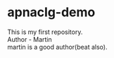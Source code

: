 # apnaclg-demo
This is my first repository.
<br>
Author - Martin
<br>
martin is a good author(beat also).
<br>
